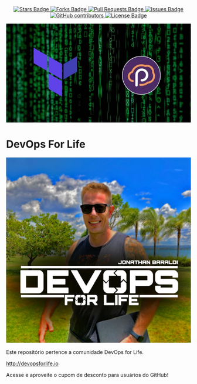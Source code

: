 <center>
<a href="http://github.com/jonathanbaraldi/devopsforlife-terraform-to-pulumi/stargazers">
    <img src="https://img.shields.io/github/stars/jonathanbaraldi/devopsforlife-elasticsearch" alt="Stars Badge"/>
</a>
<a href="https://github.com/jonathanbaraldi/devopsforlife-terraform-to-pulumi/network/members">
    <img src="https://img.shields.io/github/forks/jonathanbaraldi/devopsforlife-elasticsearch" alt="Forks Badge"/>
</a>
<a href="https://github.com/jonathanbaraldi/devopsforlife-terraform-to-pulumi/pulls">
    <img src="https://img.shields.io/github/issues-pr/jonathanbaraldi/devopsforlife-elasticsearch" alt="Pull Requests Badge"/>
</a>
<a href="https://github.com/jonathanbaraldi/devopsforlife-terraform-to-pulumi/issues">
    <img src="https://img.shields.io/github/issues/jonathanbaraldi/devopsforlife-elasticsearch" alt="Issues Badge"/>
</a>
<a href="https://github.com/jonathanbaraldi/devopsforlife-terraform-to-pulumi/graphs/contributors">
    <img alt="GitHub contributors" src="https://img.shields.io/github/contributors/jonathanbaraldi/devopsforlife-elasticsearch?color=2b9348">
</a>
<a href="https://github.com/jonathanbaraldi/devopsforlife-terraform-to-pulumi/blob/master/LICENSE">
    <img src="https://img.shields.io/github/license/jonathanbaraldi/devopsforlife-elasticsearch?color=2b9348" alt="License Badge"/>
</a>
</center>


![DevOps for Life - Terraform to Pulumi](img/terraform-to-pulumi.jpg)


# DevOps For Life

![DevOps For Life](img/logo-hotmart.png)

Este repositório pertence a comunidade DevOps for Life.

http://devopsforlife.io

Acesse e aproveite o cupom de desconto para usuários do GitHub!
